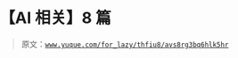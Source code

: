 # 【AI 相关】8 篇

> 原文：[`www.yuque.com/for_lazy/thfiu8/avs8rg3bq6hlk5hr`](https://www.yuque.com/for_lazy/thfiu8/avs8rg3bq6hlk5hr)




